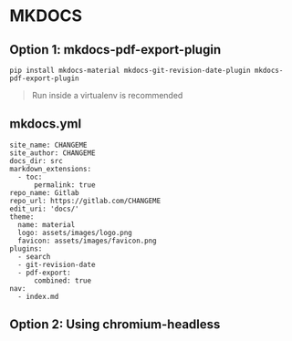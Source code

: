 # MKDOCS

## Option 1: mkdocs-pdf-export-plugin

```
pip install mkdocs-material mkdocs-git-revision-date-plugin mkdocs-pdf-export-plugin
```

> Run inside a virtualenv is recommended

## mkdocs.yml

```
site_name: CHANGEME
site_author: CHANGEME
docs_dir: src
markdown_extensions:  
  - toc:                 
      permalink: true
repo_name: Gitlab
repo_url: https://gitlab.com/CHANGEME
edit_uri: 'docs/'
theme: 
  name: material
  logo: assets/images/logo.png
  favicon: assets/images/favicon.png
plugins:
  - search
  - git-revision-date
  - pdf-export:
      combined: true
nav:
  - index.md
```

## Option 2: Using chromium-headless


